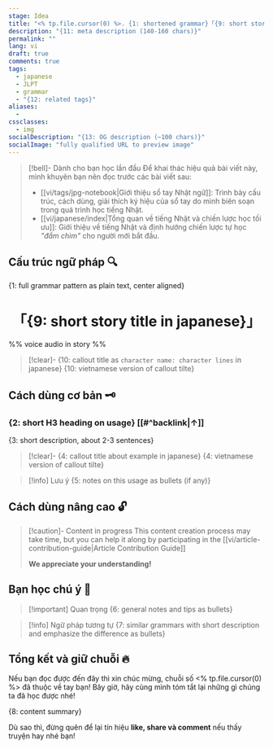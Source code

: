 ```yaml
---
stage: Idea
title: "<% tp.file.cursor(0) %>. {1: shortened grammar}「{9: short story title in vietnamese}」"
description: "{11: meta description (140‑160 chars)}"
permalink: ""
lang: vi
draft: true
comments: true
tags:
  - japanese
  - JLPT
  - grammar
  - "{12: related tags}"
aliases:
  - 
cssclasses:
  - img
socialDescription: "{13: OG description (~100 chars)}"
socialImage: "fully qualified URL to preview image"
---
```


> [!bell]- Dành cho bạn học lần đầu
> Để khai thác hiệu quả bài viết này, mình khuyên bạn nên đọc trước các bài viết sau:
> - [[vi/tags/jpg-notebook|Giới thiệu sổ tay Nhật ngữ]]: Trình bày cấu trúc, cách dùng, giải thích ký hiệu của sổ tay do mình biên soạn trong quá trình học tiếng Nhật.   
> - [[vi/japanese/index|Tổng quan về tiếng Nhật và chiến lược học tối ưu]]: Giới thiệu về tiếng Nhật và định hướng chiến lược tự học *"đắm chìm"* cho người mới bắt đầu.

## Cấu trúc ngữ pháp 🔍
{1: full grammar pattern as plain text, center aligned}

<h1 style="text-align:center">「{9: short story title in japanese}」</h1>

%% voice audio in story %%

<!-- use the callout template right below to build story content as a 2/3 person conversation, emphasize sentences using grammar with `[[wikilink]]` that link to below H3 heading about usage. The story must contain all basic usage, be of medium length, and convey a clear meaning -->
> [!clear]- {10: callout title as `character name: character lines` in japanese}
> {10: vietnamese version of callout tilte}

## Cách dùng cơ bản 🗝️

<!-- use the subsection template in H3 heading right below to present multiple usages of the grammar (each subsection should cover only one specific usage) -->
### {2: short H3 heading on usage} [[#^backlink|↑]]
{3: short description, about 2-3 sentences}

<!-- at least 1 examples for each combination of grammar (with verb, adjective, noun, ...), based on right below callout template -->
> [!clear]- {4: callout title about example in japanese}
> {4: vietnamese version of callout tilte}

> [!info] Lưu ý
> {5: notes on this usage as bullets (if any)}

## Cách dùng nâng cao 🔓

> [!caution]- Content in progress
> This content creation process may take time, but you can help it along by participating in the [[vi/article-contribution-guide|Article Contribution Guide]]
>
> **We appreciate your understanding!**

## Bạn học chú ý 👀

> [!important] Quan trọng
> {6: general notes and tips as bullets}

> [!info] Ngữ pháp tương tự
> {7: similar grammars with short description and emphasize the difference as bullets}

## Tổng kết và giữ chuỗi 🔥
Nếu bạn đọc được đến đây thì xin chúc mừng, chuỗi số <% tp.file.cursor(0) %> đã thuộc về tay bạn! Bây giờ, hãy cùng mình tóm tắt lại những gì chúng ta đã học được nhé!

{8: content summary}

Dù sao thì, đừng quên để lại tín hiệu **like, share và comment** nếu thấy truyện hay nhé bạn!
